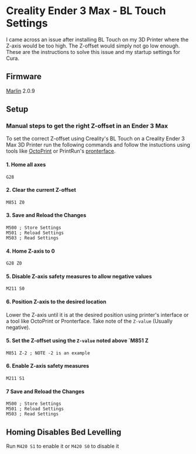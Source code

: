 # Creality Ender 3 Max - BL Touch Settings

I came across an issue after installing BL Touch on my 3D Printer where the Z-axis would be too high. The Z-offset would simply not go low enough. These are the instructions to solve this issue and my startup settings for Cura.

## Firmware

[Marlin](https://github.com/MarlinFirmware/Marlin) 2.0.9

## Setup

### Manual steps to get the right Z-offset in an Ender 3 Max

To set the correct Z-offset using Creality's BL Touch on a Creality Ender 3 Max 3D Printer run the following commands and follow the instuctions using tools like [OctoPrint](https://github.com/OctoPrint/OctoPrint) or PrintRun's [pronterface](https://github.com/kliment/Printrun).

#### 1. Home all axes

```gcode
G28
```

#### 2. Clear the current Z-offset

```gcode
M851 Z0
```

#### 3. Save and Reload the Changes

```gcode
M500 ; Store Settings
M501 ; Reload Settings
M503 ; Read Settings
```

#### 4. Home Z-axis to 0

```gcode
G28 Z0
```

#### 5. Disable Z-axis safety measures to allow negative values

```gcode
M211 S0
```

#### 6. Position Z-axis to the desired location

Lower the Z-axis until it is at the desired position using printer's interface or a tool like OctoPrint or Pronterface.
Take note of the `Z-value` (Usually negative).

#### 5. Set the Z-offset using the `Z-value` noted above `M851 Z<offset>

```gcode
M851 Z-2 ; NOTE -2 is an example
```

#### 6. Enable Z-axis safety measures

```gcode
M211 S1
```

#### 7 Save and Reload the Changes

```gcode
M500 ; Store Settings
M501 ; Reload Settings
M503 ; Read Settings
```

## Homing Disables Bed Levelling

Run `M420 S1` to enable it or `M420 S0` to disable it
